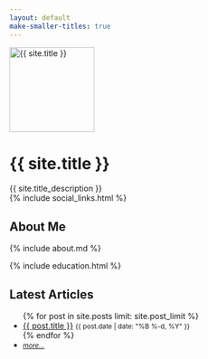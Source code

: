 ```yaml
---
layout: default
make-smaller-titles: true
---
```


<div class="container-fluid index">
    <div class="row">
        <div class="col-md-12 main content-panel">
            <div class="gravatar">
                <img src="{{ site.title_image }}" class="img-circle about-image" height="150" width="150" alt="{{ site.title }}" />
            </div>
            <h1 class="header author-header" itemprop="headline">{{ site.title }}</h1>
            <div class="author-text">
                {{ site.title_description }}
            </div>
            {% include social_links.html %}
          </div>
        <div class="col-md-12 main content-panel">
            <div class="articles">
                <h2>About Me</h2>
            </div>
            <p markdown="1">
            {% include about.md %}
            </p>
        </div>
        <div class="col-md-12 main content-panel">
            {% include education.html %}
        </div>
        <div class="col-md-12 main content-panel">
            <div class="articles">
            <h2>Latest Articles</h2>
            <ul>
                {% for post in site.posts limit: site.post_limit %}
                    <li>
                        <a href="{{ post.url | prepend: site.baseurl }}">{{ post.title }}</a>
                        <small class="hidden-xs">{{ post.date | date: "%B %-d, %Y" }}</small>
                    </li>
                {% endfor %}
                  <li>
                      <small><i><a href="{{ site.baseurl }}/posts/">more...</a></i></small>
                  </li>
              </ul>
            </div>
        </div>
    </div>
</div>
